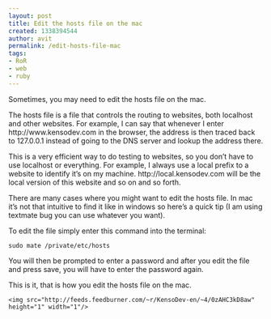 ```yaml
---
layout: post
title: Edit the hosts file on the mac
created: 1338394544
author: avit
permalink: /edit-hosts-file-mac
tags:
- RoR
- web
- ruby
---
```

<p>Sometimes, you may need to edit the hosts file on the mac.</p>

<p>The hosts file is a file that controls the routing to websites, both localhost and other websites. For example, I can say that whenever I enter http://www.kensodev.com in the browser, the address is then traced back to 127.0.0.1 instead of going to the DNS server and lookup the address there.</p>

<p>This is a very efficient way to do testing to websites, so you don’t have to use localhost or everything. For example, I always use a local prefix to a website to identify it’s on my machine. http://local.kensodev.com will be the local version of this website and so on and so forth.</p>

<p>There are many cases where you might want to edit the hosts file. In mac it’s not that intuitive to find it like in windows so here’s a quick tip (I am using textmate bug you can use whatever you want).</p>

<p>To edit the file simply enter this command into the terminal:</p>
<div class='highlight'><pre><code class='bash'>sudo mate /private/etc/hosts
</code></pre>
</div>
<p>You will then be prompted to enter a password and after you edit the file and press save, you will have to enter the password again.</p>

<p>This is it, that is how you edit the hosts file on the mac.</p>
      
    <img src="http://feeds.feedburner.com/~r/KensoDev-en/~4/0zAHC3kD8aw" height="1" width="1"/>
